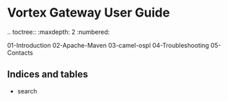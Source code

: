 Vortex Gateway User Guide
=========================

.. toctree::
   :maxdepth: 2
   :numbered:
   
   01-Introduction
   02-Apache-Maven
   03-camel-ospl
   04-Troubleshooting
   05-Contacts

Indices and tables
------------------

-   search

